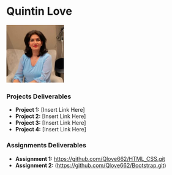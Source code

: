 # Quintin Love


<img src="./assets/Farnaz.jpeg" style="width:150px;"/>

### Projects Deliverables
- **Project 1:** [Insert Link Here]
- **Project 2:** [Insert Link Here]
- **Project 3:** [Insert Link Here]
- **Project 4:** [Insert Link Here]

### Assignments Deliverables
- **Assignment 1:** https://github.com/Qlove662/HTML_CSS.git
- **Assignment 2:** (https://github.com/Qlove662/Bootstrap.git)







